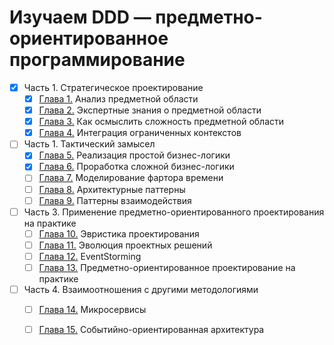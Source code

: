 # Изучаем DDD — предметно-ориентированное программирование

- [x] Часть 1. Стратегическое проектирование
  - [x] [Глава 1.](https://github.com/pOmelchenko/learning-domain-driven-design/issues/1) Анализ предметной области
  - [x] [Глава 2.](https://github.com/pOmelchenko/learning-domain-driven-design/issues/2) Экспертные знания о предметной области
  - [x] [Глава 3.](https://github.com/pOmelchenko/learning-domain-driven-design/issues/3) Как осмыслить сложность предметной области
  - [x] [Глава 4.](https://github.com/pOmelchenko/learning-domain-driven-design/issues/4) Интеграция ограниченных контекстов
- [ ] Часть 1. Тактический замысел
  - [x] [Глава 5.](https://github.com/pOmelchenko/learning-domain-driven-design/issues/5) Реализация простой бизнес-логики
  - [x] [Глава 6.](https://github.com/pOmelchenko/learning-domain-driven-design/issues/6) Проработка сложной бизнес-логики
  - [ ] [Глава 7.](https://github.com/pOmelchenko/learning-domain-driven-design/issues/7) Моделирование фартора времени
  - [ ] [Глава 8.](https://github.com/pOmelchenko/learning-domain-driven-design/issues/8) Архитектурные паттерны
  - [ ] [Глава 9.](https://github.com/pOmelchenko/learning-domain-driven-design/issues/9) Паттерны взаимодействия
- [ ] Часть 3. Применение предметно-ориентированного проектирования на практике
  - [ ] [Глава 10.](https://github.com/pOmelchenko/learning-domain-driven-design/issues/10) Эвристика проектирования
  - [ ] [Глава 11.](https://github.com/pOmelchenko/learning-domain-driven-design/issues/11) Эволюция проектных решений
  - [ ] [Глава 12.](https://github.com/pOmelchenko/learning-domain-driven-design/issues/12) EventStorming
  - [ ] [Глава 13.](https://github.com/pOmelchenko/learning-domain-driven-design/issues/13) Предметно-ориентированное проектирование на практике
- [ ] Часть 4. Взаимоотношения с другими методологиями
  - [ ] [Глава 14.](https://github.com/pOmelchenko/learning-domain-driven-design/issues/14) Микросервисы
  - [ ] [Глава 15.](https://github.com/pOmelchenko/learning-domain-driven-design/issues/15) Событийно-ориентированная архитектура
  
